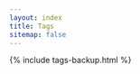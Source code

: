 ```yaml
---
layout: index
title: Tags
sitemap: false
---
```

<style type="text/css">
	.tags {
		margin-top: 20px;
	}
	.tags h4 {
		font-size: 28px;
	}
	.tags .clear {
		font-size: 20px;
	}
	.tags-content a {
		font-size: 20px;
		line-height: 38px;
		color: gray;
	}
	.tag-results {
		margin-top: 20px;
		padding-left: 15px;
	}
</style>
<div class="container">
<div class="row">
	<div class="col-md-3 col-md-offset-2">
		{% include tags-backup.html %}
	</div>
	<div class="col-md-7 tag-results">
	</div>
</div>
</div>
<script>
// 修改h4
$(".tags h4").html('Tags');
//
var tag_hash_change = function(){
	if(window.location.pathname.substr(0,5)=='/tags'){
		var str = tag_pjax.pressed_tag().join(",");
		var url = '#'+str;
		window.history.replaceState('','', url);
	}
};
$(function(){
	// 按hash点击
	var tagstr = window.location.hash.substr(1);
	var tagts = tagstr.split(',');
	for (var i = tagts.length - 1; i >= 0; i--) {
		$("a[data-tag='"+tagts[i]+"']").click();
	}
	// 修改hash
	tag_pjax.bind({
		tag_changed: tag_hash_change,
	});
	// 加载列表
	tag_pjax.get_post_list();
})
</script>